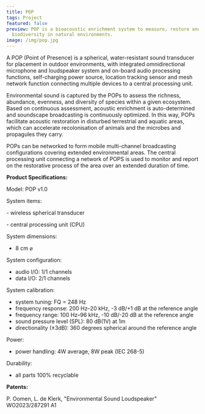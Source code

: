```yaml
---
title: POP
tags: Project
featured: false
preview: POP is a bioacoustic enrichment system to measure, restore and preserve
  biodiversity in natural environments.
image: /img/pop.jpg
---
```

A POP (Point of Presence) is a spherical, water-resistant sound transducer for placement in outdoor environments, with integrated omnidirectional microphone and loudspeaker system and on-board audio processing functions, self-charging power source, location tracking sensor and mesh network function connecting multiple devices to a central processing unit. 

Environmental sound is captured by the POPs to assess the richness, abundance, evenness, and diversity of species within a given ecosystem. Based on continuous assessment, acoustic enrichment is auto-determined and soundscape broadcasting is continuously optimized. In this way, POPs facilitate acoustic restoration in disturbed terrestrial and aquatic areas, which can accelerate recolonisation of animals and the microbes and propagules they carry.

POPs can be networked to form mobile multi-channel broadcasting configurations covering extended environmental areas. The central processing unit connecting a network of POPS is used to monitor and report on the restorative process of the area over an extended duration of time.

**Product Specifications:**

Model: POP v1.0

System items: 

\- wireless spherical transducer

\- central processing unit (CPU)

System dimensions:

* 8 cm ⌀

System configuration:

* audio I/O: 1/1 channels
* data I/O: 2/1 channels

System calibration:

* system tuning: FQ = 248 Hz
* frequency response: 200 Hz–20 kHz, -3 dB/+1 dB at the reference angle
* frequency range: 100 Hz–96 kHz, -10 dB/-20 dB at the reference angle
* sound pressure level (SPL): 80 dB(1V) at 1m
* directionality (±3dB): 360 degrees spherical around the reference angle

Power:

* power handling: 4W average, 8W peak (IEC 268-5)

Durability:

* all parts 100% recyclable

**Patents:** 

P. Oomen, L. de Klerk, "Environmental Sound Loudspeaker" WO2023/287291 A1
